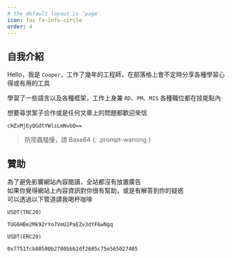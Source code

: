 ```yaml
---
# the default layout is 'page'
icon: fas fa-info-circle
order: 4
---
```


## 自我介紹

Hello，我是 `Cooper`，工作了幾年的工程師，在部落格上會不定時分享各種學習心得或有用的工具

學習了一些語言以及各種框架，工作上身兼 `RD`、`PM`、`MIS` 各種職位都在技能點內

想要尋求案子合作或是任何文章上的問題都歡迎來信
```console
cHZxMjEyQGdtYWlsLmNvbQ==
```
> 防爬蟲騷擾，請 Base64 
{: .prompt-warning }

## 贊助

為了避免影響網站內容閱讀，全站都沒有放置廣告  
如果你覺得網站上內容資訊對你很有幫助，或是有解答到你的疑惑  
可以透過以下管道請我喝杯咖啡  


`USDT(TRC20)`
```console
TUG6HBe2Mk92rYo7VmU2PaEZv3dYF6wNgq
```

`USDT(ERC20)`
```console
0x7751fcb80500b2780bbb2df2605c75e565027405
```